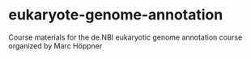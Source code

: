 # eukaryote-genome-annotation

Course materials for the de.NBI eukaryotic genome annotation course organized by Marc Höppner
